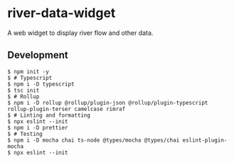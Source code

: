 # river-data-widget

A web widget to display river flow and other data.

## Development

```console
$ npm init -y
$ # Typescript
$ npm i -D typescript
$ tsc init
$ # Rollup
$ npm i -D rollup @rollup/plugin-json @rollup/plugin-typescript rollup-plugin-terser camelcase rimraf
$ # Linting and formatting
$ npx eslint --init
$ npm i -D prettier
$ # Testing
$ npm i -D mocha chai ts-node @types/mocha @types/chai eslint-plugin-mocha
$ npx eslint --init
```
